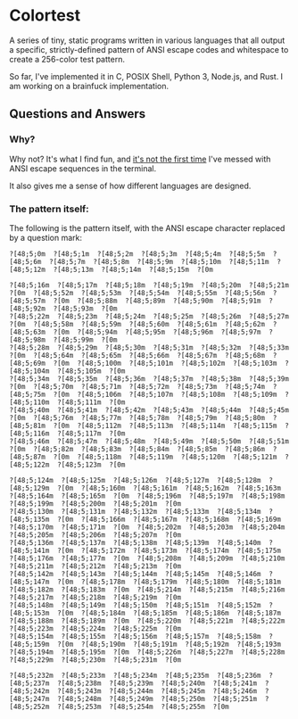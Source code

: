 # Colortest

A series of tiny, static programs written in various languages that all
output a specific, strictly-defined pattern of ANSI escape codes and
whitespace to create a 256-color test pattern.

So far, I've implemented it in C, POSIX Shell, Python 3, Node.js, and Rust. I am working on a brainfuck implementation.


## Questions and Answers

### Why?

Why not? It's what I find fun, and 
[it's not the first time](https://github.com/eliminmax/eli-bash-colors)
I've messed with ANSI escape sequences in the terminal.

It also gives me a sense of how different languages are designed.

### The pattern itself:

The following is the pattern itself, with the ANSI escape character 
replaced by a question mark:

```text
?[48;5;0m  ?[48;5;1m  ?[48;5;2m  ?[48;5;3m  ?[48;5;4m  ?[48;5;5m  ?[48;5;6m  ?[48;5;7m  ?[48;5;8m  ?[48;5;9m  ?[48;5;10m  ?[48;5;11m  ?[48;5;12m  ?[48;5;13m  ?[48;5;14m  ?[48;5;15m  ?[0m

?[48;5;16m  ?[48;5;17m  ?[48;5;18m  ?[48;5;19m  ?[48;5;20m  ?[48;5;21m  ?[0m  ?[48;5;52m  ?[48;5;53m  ?[48;5;54m  ?[48;5;55m  ?[48;5;56m  ?[48;5;57m  ?[0m  ?[48;5;88m  ?[48;5;89m  ?[48;5;90m  ?[48;5;91m  ?[48;5;92m  ?[48;5;93m  ?[0m
?[48;5;22m  ?[48;5;23m  ?[48;5;24m  ?[48;5;25m  ?[48;5;26m  ?[48;5;27m  ?[0m  ?[48;5;58m  ?[48;5;59m  ?[48;5;60m  ?[48;5;61m  ?[48;5;62m  ?[48;5;63m  ?[0m  ?[48;5;94m  ?[48;5;95m  ?[48;5;96m  ?[48;5;97m  ?[48;5;98m  ?[48;5;99m  ?[0m
?[48;5;28m  ?[48;5;29m  ?[48;5;30m  ?[48;5;31m  ?[48;5;32m  ?[48;5;33m  ?[0m  ?[48;5;64m  ?[48;5;65m  ?[48;5;66m  ?[48;5;67m  ?[48;5;68m  ?[48;5;69m  ?[0m  ?[48;5;100m  ?[48;5;101m  ?[48;5;102m  ?[48;5;103m  ?[48;5;104m  ?[48;5;105m  ?[0m
?[48;5;34m  ?[48;5;35m  ?[48;5;36m  ?[48;5;37m  ?[48;5;38m  ?[48;5;39m  ?[0m  ?[48;5;70m  ?[48;5;71m  ?[48;5;72m  ?[48;5;73m  ?[48;5;74m  ?[48;5;75m  ?[0m  ?[48;5;106m  ?[48;5;107m  ?[48;5;108m  ?[48;5;109m  ?[48;5;110m  ?[48;5;111m  ?[0m
?[48;5;40m  ?[48;5;41m  ?[48;5;42m  ?[48;5;43m  ?[48;5;44m  ?[48;5;45m  ?[0m  ?[48;5;76m  ?[48;5;77m  ?[48;5;78m  ?[48;5;79m  ?[48;5;80m  ?[48;5;81m  ?[0m  ?[48;5;112m  ?[48;5;113m  ?[48;5;114m  ?[48;5;115m  ?[48;5;116m  ?[48;5;117m  ?[0m
?[48;5;46m  ?[48;5;47m  ?[48;5;48m  ?[48;5;49m  ?[48;5;50m  ?[48;5;51m  ?[0m  ?[48;5;82m  ?[48;5;83m  ?[48;5;84m  ?[48;5;85m  ?[48;5;86m  ?[48;5;87m  ?[0m  ?[48;5;118m  ?[48;5;119m  ?[48;5;120m  ?[48;5;121m  ?[48;5;122m  ?[48;5;123m  ?[0m

?[48;5;124m  ?[48;5;125m  ?[48;5;126m  ?[48;5;127m  ?[48;5;128m  ?[48;5;129m  ?[0m  ?[48;5;160m  ?[48;5;161m  ?[48;5;162m  ?[48;5;163m  ?[48;5;164m  ?[48;5;165m  ?[0m  ?[48;5;196m  ?[48;5;197m  ?[48;5;198m  ?[48;5;199m  ?[48;5;200m  ?[48;5;201m  ?[0m
?[48;5;130m  ?[48;5;131m  ?[48;5;132m  ?[48;5;133m  ?[48;5;134m  ?[48;5;135m  ?[0m  ?[48;5;166m  ?[48;5;167m  ?[48;5;168m  ?[48;5;169m  ?[48;5;170m  ?[48;5;171m  ?[0m  ?[48;5;202m  ?[48;5;203m  ?[48;5;204m  ?[48;5;205m  ?[48;5;206m  ?[48;5;207m  ?[0m
?[48;5;136m  ?[48;5;137m  ?[48;5;138m  ?[48;5;139m  ?[48;5;140m  ?[48;5;141m  ?[0m  ?[48;5;172m  ?[48;5;173m  ?[48;5;174m  ?[48;5;175m  ?[48;5;176m  ?[48;5;177m  ?[0m  ?[48;5;208m  ?[48;5;209m  ?[48;5;210m  ?[48;5;211m  ?[48;5;212m  ?[48;5;213m  ?[0m
?[48;5;142m  ?[48;5;143m  ?[48;5;144m  ?[48;5;145m  ?[48;5;146m  ?[48;5;147m  ?[0m  ?[48;5;178m  ?[48;5;179m  ?[48;5;180m  ?[48;5;181m  ?[48;5;182m  ?[48;5;183m  ?[0m  ?[48;5;214m  ?[48;5;215m  ?[48;5;216m  ?[48;5;217m  ?[48;5;218m  ?[48;5;219m  ?[0m
?[48;5;148m  ?[48;5;149m  ?[48;5;150m  ?[48;5;151m  ?[48;5;152m  ?[48;5;153m  ?[0m  ?[48;5;184m  ?[48;5;185m  ?[48;5;186m  ?[48;5;187m  ?[48;5;188m  ?[48;5;189m  ?[0m  ?[48;5;220m  ?[48;5;221m  ?[48;5;222m  ?[48;5;223m  ?[48;5;224m  ?[48;5;225m  ?[0m
?[48;5;154m  ?[48;5;155m  ?[48;5;156m  ?[48;5;157m  ?[48;5;158m  ?[48;5;159m  ?[0m  ?[48;5;190m  ?[48;5;191m  ?[48;5;192m  ?[48;5;193m  ?[48;5;194m  ?[48;5;195m  ?[0m  ?[48;5;226m  ?[48;5;227m  ?[48;5;228m  ?[48;5;229m  ?[48;5;230m  ?[48;5;231m  ?[0m

?[48;5;232m  ?[48;5;233m  ?[48;5;234m  ?[48;5;235m  ?[48;5;236m  ?[48;5;237m  ?[48;5;238m  ?[48;5;239m  ?[48;5;240m  ?[48;5;241m  ?[48;5;242m  ?[48;5;243m  ?[48;5;244m  ?[48;5;245m  ?[48;5;246m  ?[48;5;247m  ?[48;5;248m  ?[48;5;249m  ?[48;5;250m  ?[48;5;251m  ?[48;5;252m  ?[48;5;253m  ?[48;5;254m  ?[48;5;255m  ?[0m
```

